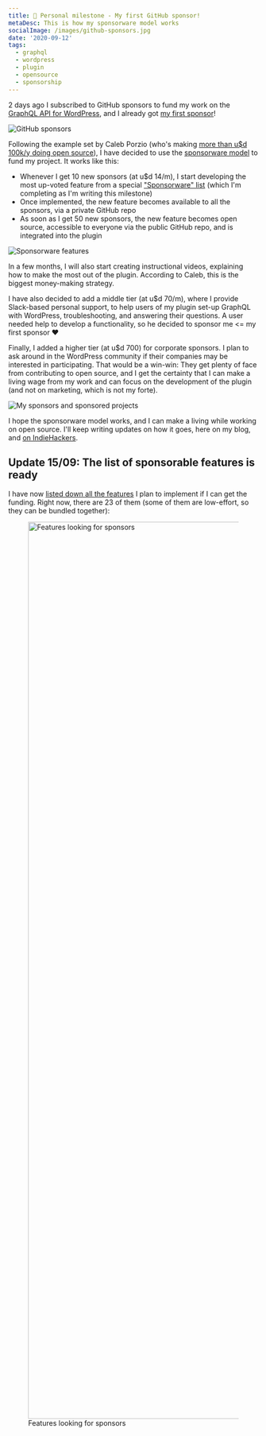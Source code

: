 ```yaml
---
title: 🤩 Personal milestone - My first GitHub sponsor!
metaDesc: This is how my sponsorware model works
socialImage: /images/github-sponsors.jpg
date: '2020-09-12'
tags:
  - graphql
  - wordpress
  - plugin
  - opensource
  - sponsorship
---
```


2 days ago I subscribed to GitHub sponsors to fund my work on the [GraphQL API for WordPress](https://github.com/GraphQLAPI/graphql-api-for-wp), and I already got [my first sponsor](https://github.com/sponsors/leoloso/)!

![GitHub sponsors](/images/leoloso-github-sponsors.png "GitHub sponsors")

Following the example set by Caleb Porzio (who's making [more than u$d 100k/y doing open source](https://calebporzio.com/i-just-hit-dollar-100000yr-on-github-sponsors-heres-how-i-did-it)), I have decided to use the [sponsorware model](https://calebporzio.com/sponsorware) to fund my project. It works like this:

- Whenever I get 10 new sponsors (at u$d 14/m), I start developing the most up-voted feature from a special ["Sponsorware" list](https://github.com/GraphQLAPI/graphql-api-for-wp/projects/2) (which I'm completing as I'm writing this milestone)
- Once implemented, the new feature becomes available to all the sponsors, via a private GitHub repo
- As soon as I get 50 new sponsors, the new feature becomes open source, accessible to everyone via the public GitHub repo, and is integrated into the plugin

![Sponsorware features](/images/sponsorware-features.png "Sponsorware features")

In a few months, I will also start creating instructional videos, explaining how to make the most out of the plugin. According to Caleb, this is the biggest money-making strategy.

I have also decided to add a middle tier (at u$d 70/m), where I provide Slack-based personal support, to help users of my plugin set-up GraphQL with WordPress, troubleshooting, and answering their questions. A user needed help to develop a functionality, so he decided to sponsor me <= my first sponsor ❤️

Finally, I added a higher tier (at u$d 700) for corporate sponsors. I plan to ask around in the WordPress community if their companies may be interested in participating. That would be a win-win: They get plenty of face from contributing to open source, and I get the certainty that I can make a living wage from my work and can focus on the development of the plugin (and not on marketing, which is not my forte).

![My sponsors and sponsored projects](/images/leoloso-github-sponsor-projects.png "My sponsors and sponsored projects")

I hope the sponsorware model works, and I can make a living while working on open source. I'll keep writing updates on how it goes, here on my blog, and [on IndieHackers](https://www.indiehackers.com/leoloso).

## Update 15/09: The list of sponsorable features is ready

I have now [listed down all the features](https://github.com/GraphQLAPI/graphql-api-for-wp/projects/2) I plan to implement if I can get the funding. Right now, there are 23 of them (some of them are low-effort, so they can be bundled together):

<figure><a href="/images/sponsorable-features.png" target="_blank"><img src="/images/sponsorable-features.png" alt="Features looking for sponsors" loading="lazy" width="3200" height="1806"></a><figcaption>Features looking for sponsors</figcaption></figure>
